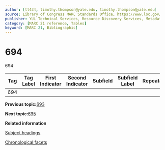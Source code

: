 ```yaml
---
author: [tt434, timothy.thompson@yale.edu, timothy.thompson@yale.edu]
source: Library of Congress MARC Standards Office, https://www.loc.gov/marc/bibliographic/bd694.html
publisher: YUL Technical Services, Resource Discovery Services, Metadata Services Unit
category: [MARC 21 reference, Tables]
keyword: [MARC 21, Bibliographic]
---
```


# 694

694

|Tag|Tag Label|First Indicator|Second Indicator|Subfield|Subfield Label|Repeatable|
|---|---------|---------------|----------------|--------|--------------|----------|
|694| | | | | | |

**Previous topic:**[693](../tables/693_bib_table.md)

**Next topic:**[695](../tables/695_bib_table.md)

**Related information**  


[Subject headings](../tasks/concepts/subject_headings.md)

[Chronological facets](../tasks/events/chronological_facets.md)

